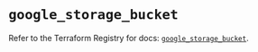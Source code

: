 # `google_storage_bucket`

Refer to the Terraform Registry for docs: [`google_storage_bucket`](https://registry.terraform.io/providers/hashicorp/google-beta/5.37.0/docs/resources/google_storage_bucket).
